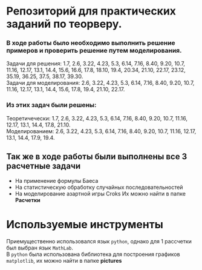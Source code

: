 # Репозиторий для практических заданий по теорверу.

### В ходе работы было необходимо выполнить решение примеров и проверить решение путем моделирования.
Задачи для решения: 1.7, 2.6, 3.22, 4.23, 5.3, 6.14, 7.16, 8.40, 9.20, 10.7, 11.16, 12.17, 13.1, 14.4, 15.6, 16.6, 17.8, 18.10, 19.4, 20.34, 21.10, 22.17, 23.12, 35.19, 36.25, 37.5, 38.17, 39.30.  
Задачи для моделирования: 2.6, 3.22, 4.23, 5.3, 6.14, 7.16, 8.40, 9.20, 10.7, 11.16, 12.17, 13.1, 14.4, 15.6, 17.8, 19.4, 21.10, 22.17.

### Из этих задач были решены: 
Теоретичечески: 1.7, 2.6, 3.22, 4.23, 5.3, 6.14, 7.16, 8.40, 9.20, 10.7, 11.16, 12.17, 13.1, 14.4, 17.8, 21.10.  
Моделированием: 2.6, 3.22, 4.23, 5.3, 6.14, 7.16, 8.40, 9.20, 10.7, 11.16, 12.17, 13.1, 14.4, 17.9, 19.4.

## Так же в ходе работы были выполнены все 3 расчетные задачи
* На применение формулы Баеса
* На статистическую обработку случайных последовательностей
* На моделирование азартной игры Croks
Их можно найти в папке **Расчетки**

# Используемые инструменты
Приемущественно использовался язык `python`, однако для 1 рассчетки был выбран язык `MathLab`.  
В `python` была использована библиотека для построения графиков `matplotlib`, их можно найти в папке **pictures**
